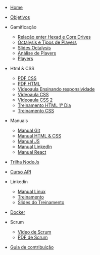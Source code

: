 - [Home](README.md)
- [Objetivos](pages/objetivos.md)


- Gamificação
    - [Relação enter Hexad e Core Drives](https://docs.google.com/document/d/1zjIVYzu7-DajdDE4XEum3uVd8ddexOo5w6e-zv2dzlw/edit#heading=h.htwunlry8u9x)
    - [Octalysis e Tipos de Players](https://drive.google.com/file/d/1VW8Y8zTfdraVwR9NQrMF_NO204BabuWD/view?usp=sharing)
    - [Slides Octalysis](https://drive.google.com/file/d/1TRTgL0SyoUH4uyVvYe1R8GguBJ92diP_/view?usp=sharing)
    - [Análise de Players](https://drive.google.com/file/d/15W8lJKrZG5dD7nUAzlthM7DPsBcYVrAH/view?usp=sharing)
    - [Players](https://drive.google.com/file/d/15W8lJKrZG5dD7nUAzlthM7DPsBcYVrAH/view?usp=sharing)

- Html & CSS
    - [PDF CSS](https://drive.google.com/file/d/1yZJBL6KZVSuez9itREf0oMX5plA9iEwI/view?usp=sharing)
    - [PDF HTML](https://drive.google.com/file/d/1XjNTU14VKboPqd6TTJ4HXwnb3rlO-nR-/view?usp=sharing)
    - [Vídeoaula Ensinando responsividade](https://drive.google.com/file/d/1Q7GywOhNkJ8WCmmT6sJ_w8JHId9lRjgd/view?usp=sharing)
    - [Vídeoaula CSS](https://drive.google.com/file/d/19T5uua583Ph_IMBf0uii0IVIYK6E91Sj/view?usp=sharing)
    - [Vídeoaula CSS 2](https://drive.google.com/file/d/1oiH1ymOcNOOLwz_TnDs4x4a8nJ_oqcie/view?usp=sharing)
    - [Treinamento HTML 1º Dia](https://drive.google.com/file/d/1lebbo5UstHkvawerWyM07qBhPnkeqLmX/view?usp=sharing)
    - [Treinamento CSS](https://drive.google.com/file/d/1KwfewC1-ZlTmJFK8etgY8G322JEFwu7D/view?usp=sharing) 

- Manuais
    - [Manual Git](https://drive.google.com/file/d/1kuHOcurwMoeKrfV3SgZ6Ohwi9vEjpYja/view?usp=sharing)
    - [Manual HTML & CSS](https://drive.google.com/file/d/1Vf0KW0sdJQbD5Dk-0Ya0yQNhVT9TJ6T_/view?usp=sharing)
    - [Manual JS](https://drive.google.com/file/d/1GaA0MZozIcu_iH1ffCKzjSob90Yucgkp/view?usp=sharing)
    - [Manual LinkedIn](https://drive.google.com/file/d/1-Nhr1eGVr_Oo8F5lZXpRo6R1hloXFzJk/view?usp=sharing)  
    - [Manual React](https://drive.google.com/file/d/1kMBfMH3GFWijuI5BoyY23egXdFkFBq5L/view?usp=sharing)

- [Trilha NodeJs](pages/trilhanodejs.md)

- [Curso API](https://drive.google.com/drive/folders/0B3HPMHfYJregd1I2YTdfRHI4OW8?resourcekey=0-yz4k9ncSMuI9gYHXgkhMdA&usp=sharing)

- Linkedin
    - [Manual Linux](https://drive.google.com/file/d/1h3tH2hV3IbYWCrhrau0AftWlwDiIAWUz/view?usp=sharing)
    - [Treinamento](https://drive.google.com/file/d/13YJRLbWUwXQhKWcNP2nbsItNGA9VJ2L_/view?usp=sharing)
    - [Slides do Treinamento](https://drive.google.com/file/d/1Dhbeu7ZQD0xpcf3ovW0NPfSBWc84_PJv/view?usp=sharing)

- [Docker](https://drive.google.com/file/d/1zrQk-DeUxyDaRV0VMHoS-CdOr1QnteCM/view?usp=sharing)

- Scrum
    - [Vídeo de Scrum](https://drive.google.com/file/d/1moY6bRQ54SPazyNlSFTTt3dx1CffGTmZ/view?usp=sharing)
    - [PDF de Scrum](https://drive.google.com/file/d/1L3b2NGfOqQSar3Go_qUry-YWSorOwsoM/view?usp=sharing)

- [Guia de contribuição](pages/guia.md)

